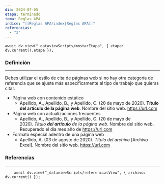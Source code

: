 ```yaml
---
dia: 2024-07-05
etapa: terminado
tema: Reglas APA
indice: "[[Reglas APA/index|Reglas APA]]"
referencias:
  - "2"
---
```

```dataviewjs
await dv.view("_dataviewScripts/mostarEtapa", { etapa: dv.current().etapa });
````
### Definición
---
Debes utilizar el estilo de cita de páginas web si no hay otra categoría de referencia que se ajuste más específicamente al tipo de trabajo que quieras citar.

* Página web con contenido estático
	* Apellido, A., Apellido, B., y Apellido, C. (20 de mayo de 2020). __Título del artículo de la página web__. Nombre del sitio web. https://url.com
* Página web con actualizaciones frecuentes
	* Apellido, A., Apellido, B., y Apellido, C. (20 de mayo de 2020). _Título __del artículo__ de la página web_. Nombre del sitio web. Recuperado el dia mes año de https://url.com
* Formato especial adentro de una página web
	* Apellido, A. (03 de agosto de 2020). _Título del archivo_ \[Archivo Excel\]. Nombre del sitio web. https://url.com


### Referencias
---
```dataviewjs
    await dv.view("_dataviewScripts/referenciasView", { archivo: dv.current() });
```